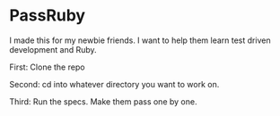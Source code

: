 PassRuby
========
I made this for my newbie friends.  I want to help them learn test driven development and Ruby.  

First: Clone the repo

Second: cd into whatever directory you want to work on. 

Third: Run the specs.  Make them pass one by one.
